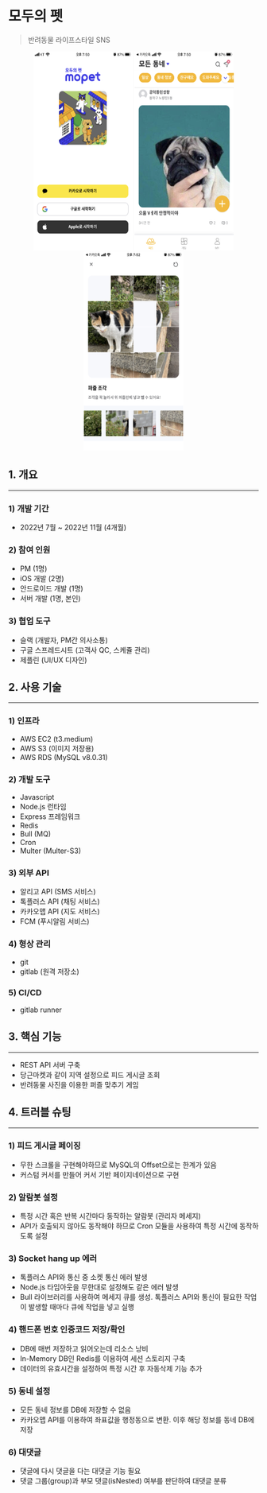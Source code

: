 # 모두의 펫

> 반려동물 라이프스타일 SNS

<div style="text-align: center;">
<img src="./img/mopet_1.PNG" width="200" height="400" alt="mopet_1"> 
<img src="./img/mopet_2.PNG" width="200" height="400" alt="mopet_2">
<img src="./img/mopet_3.PNG" width="200" height="400" alt="mopet_3">
</div>

## 1. 개요

---

### 1) 개발 기간

- 2022년 7월 ~ 2022년 11월 (4개월)

### 2) 참여 인원

- PM (1명)
- iOS 개발 (2명)
- 안드로이드 개발 (1명)
- 서버 개발 (1명, 본인)

### 3) 협업 도구

- 슬랙 (개발자, PM간 의사소통)
- 구글 스프레드시트 (고객사 QC, 스케쥴 관리)
- 제플린 (UI/UX 디자인)

## 2. 사용 기술

---

### 1) 인프라

- AWS EC2 (t3.medium)
- AWS S3 (이미지 저장용)
- AWS RDS (MySQL v8.0.31)

### 2) 개발 도구

- Javascript
- Node.js 런타임
- Express 프레임워크
- Redis
- Bull (MQ)
- Cron
- Multer (Multer-S3)

### 3) 외부 API

- 알리고 API (SMS 서비스)
- 톡플러스 API (채팅 서비스)
- 카카오맵 API (지도 서비스)
- FCM (푸시알림 서비스)

### 4) 형상 관리

- git
- gitlab (원격 저장소)

### 5) CI/CD

- gitlab runner

## 3. 핵심 기능

---

- REST API 서버 구축
- 당근마켓과 같이 지역 설정으로 피드 게시글 조회
- 반려동물 사진을 이용한 퍼즐 맞추기 게임

## 4. 트러블 슈팅

---

### 1) 피드 게시글 페이징

- 무한 스크롤을 구현해야하므로 MySQL의 Offset으로는 한계가 있음
- 커스텀 커서를 만들어 커서 기반 페이지네이션으로 구현

### 2) 알람봇 설정

- 특정 시간 혹은 반복 시간마다 동작하는 알람봇 (관리자 메세지)
- API가 호출되지 않아도 동작해야 하므로 Cron 모듈을 사용하여 특정 시간에 동작하도록 설정

### 3) Socket hang up 에러

- 톡플러스 API와 통신 중 소켓 통신 에러 발생
- Node.js 타임아웃을 무한대로 설정해도 같은 에러 발생
- Bull 라이브러리를 사용하여 메세지 큐를 생성. 톡플러스 API와 통신이 필요한 작업이 발생할 때마다 큐에 작업을 넣고 실행

### 4) 핸드폰 번호 인증코드 저장/확인

- DB에 매번 저장하고 읽어오는데 리소스 낭비
- In-Memory DB인 Redis를 이용하여 세션 스토리지 구축
- 데이터의 유효시간을 설정하여 특정 시간 후 자동삭제 기능 추가

### 5) 동네 설정

- 모든 동네 정보를 DB에 저장할 수 없음
- 카카오맵 API를 이용하여 좌표값을 행정동으로 변환. 이후 해당 정보를 동네 DB에 저장

### 6) 대댓글
- 댓글에 다시 댓글을 다는 대댓글 기능 필요
- 댓글 그룹(group)과 부모 댓글(isNested) 여부를 판단하여 대댓글 분류